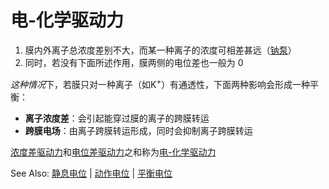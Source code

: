 # 电-化学驱动力

1. 膜内外离子总浓度差别不大，而某一种离子的浓度可相差甚远（[钠泵](钠泵.md)）
2. 同时，若没有下面所述作用，膜两侧的电位差也一般为 0

*这种情况*下，若膜只对一种离子（如K<sup>+</sup>）有通透性，下面两种影响会形成一种平衡：
- **离子浓度差**：会引起能穿过膜的离子的跨膜转运
- **跨膜电场**：由离子跨膜转运形成，同时会抑制离子跨膜转运

[浓度差驱动力](浓度差驱动力.md)和[电位差驱动力](电位差驱动力.md)之和称为[电-化学驱动力](电-化学驱动力.md)

See Also: [静息电位](静息电位.md#离子在膜两侧的浓度差与平衡电位) | [动作电位](动作电位.md) | [平衡电位](平衡电位.md)
